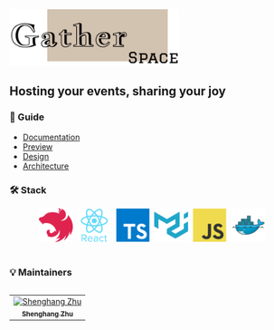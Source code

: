 <img src="https://raw.githubusercontent.com/zyhzsh/GatherSpace/main/doc/static/img/Logo.png" title="Logo" alt="Nest.Js" width="300" height="100"/>

## Hosting your events, sharing your joy

### :pushpin: Guide

- [Documentation](https://gatherspace.shenghangzhu.com/docs/Overview)
- [Preview]()
- [Design]()
- [Architecture]()

### :hammer_and_wrench: Stack

<div align=center>
  <img src="https://raw.githubusercontent.com/devicons/devicon/master/icons/nestjs/nestjs-plain.svg" title="Csharp" alt="Nest.Js" width="60" height="60"/>&nbsp;
  <img src="https://raw.githubusercontent.com/devicons/devicon/1119b9f84c0290e0f0b38982099a2bd027a48bf1/icons/react/react-original-wordmark.svg" title="React" alt="React" width="60" height="60"/>&nbsp;
  <img src="https://raw.githubusercontent.com/devicons/devicon/master/icons/typescript/typescript-plain.svg" title="TypeScript" alt="React" width="60" height="60"/>&nbsp;
  <img src="https://raw.githubusercontent.com/devicons/devicon/master/icons/materialui/materialui-plain.svg" title="MUI" alt="JavaScript" width="60" height="60"/>&nbsp;
  <img src="https://raw.githubusercontent.com/devicons/devicon/1119b9f84c0290e0f0b38982099a2bd027a48bf1/icons/javascript/javascript-original.svg" title="JavaScript" alt="JavaScript" width="60" height="60"/>&nbsp;
  <img src="https://raw.githubusercontent.com/devicons/devicon/1119b9f84c0290e0f0b38982099a2bd027a48bf1/icons/docker/docker-original.svg" title="Docker" alt="Docker" width="60" height="60"/>
</div>
<br/>

### :bulb: Maintainers

<table align=left>
  <tbody>
    <tr>
    <td align="center"><a href="https://github.com/zyhzsh"><img src="https://avatars.githubusercontent.com/u/67240191?v=4" width="100px;" alt="Shenghang Zhu"/><br><sub><b>Shenghang Zhu</b></a></td>
    </tr>
  </tbody>
</table>
